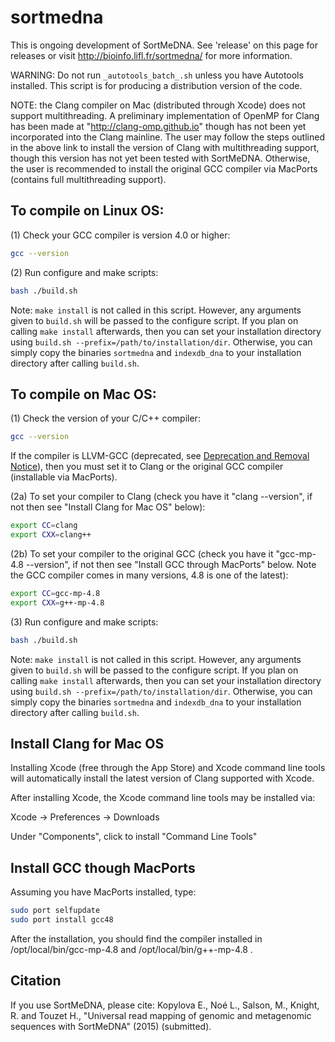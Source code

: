 sortmedna
=========

This is ongoing development of SortMeDNA. See 'release' on this page for
releases or visit http://bioinfo.lifl.fr/sortmedna/ for more information.

WARNING: Do not run `_autotools_batch_.sh` unless you have Autotools installed. 
This script is for producing a distribution version of the code.

NOTE: the Clang compiler on Mac (distributed through Xcode) does not support multithreading.
A preliminary implementation of OpenMP for Clang has been made at "http://clang-omp.github.io"
though has not been yet incorporated into the Clang mainline. The user may follow the
steps outlined in the above link to install the version of Clang with multithreading support, 
though this version has not yet been tested with SortMeDNA. Otherwise, the user is 
recommended to install the original GCC compiler via MacPorts (contains full multithreading support).
  


To compile on Linux OS:
-----------------------

(1) Check your GCC compiler is version 4.0 or higher:

```bash
gcc --version
```

(2) Run configure and make scripts:

```bash
bash ./build.sh
```

Note: `make install` is not called in this script. However, any arguments given
to `build.sh` will be passed to the configure script. If you plan on calling `make install`
afterwards, then you can set your installation directory using
`build.sh --prefix=/path/to/installation/dir`. Otherwise, you can simply copy the
binaries `sortmedna` and `indexdb_dna` to your installation directory after
calling `build.sh`.



To compile on Mac OS:
---------------------

(1) Check the version of your C/C++ compiler:

```bash
gcc --version
```

If the compiler is LLVM-GCC (deprecated, see [Deprecation and Removal Notice](https://developer.apple.com/library/ios/documentation/DeveloperTools/Conceptual/WhatsNewXcode/Articles/xcode_5_0.html)), 
then you must set it to Clang or the original GCC compiler (installable via MacPorts).

(2a) To set your compiler to Clang (check you have it "clang --version", if not then 
see "Install Clang for Mac OS" below):

```bash
export CC=clang
export CXX=clang++
```

(2b) To set your compiler to the original GCC (check you have it "gcc-mp-4.8 --version", 
if not then see "Install GCC through MacPorts" below. Note the GCC compiler comes in many 
versions, 4.8 is one of the latest):

```bash
export CC=gcc-mp-4.8
export CXX=g++-mp-4.8
```

(3) Run configure and make scripts:

```bash
bash ./build.sh
```

Note: `make install` is not called in this script. However, any arguments given
to `build.sh` will be passed to the configure script. If you plan on calling `make install`
afterwards, then you can set your installation directory using
`build.sh --prefix=/path/to/installation/dir`. Otherwise, you can simply copy the
binaries `sortmedna` and `indexdb_dna` to your installation directory after
calling `build.sh`.



Install Clang for Mac OS 
------------------------

Installing Xcode (free through the App Store) and Xcode command line tools will automatically 
install the latest version of Clang supported with Xcode. 

After installing Xcode, the Xcode command line tools may be installed via:

Xcode -> Preferences -> Downloads

Under "Components", click to install "Command Line Tools"



Install GCC though MacPorts
---------------------------

Assuming you have MacPorts installed, type:

```bash
sudo port selfupdate
sudo port install gcc48
```

After the installation, you should find the compiler installed in /opt/local/bin/gcc-mp-4.8 and /opt/local/bin/g++-mp-4.8 .


Citation
--------

If you use SortMeDNA, please cite:
Kopylova E., Noé L., Salson, M., Knight, R. and Touzet H., "Universal read mapping of genomic and metagenomic sequences with SortMeDNA" (2015) (submitted).


